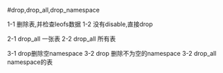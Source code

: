 #drop,drop_all,drop_namespace

1-1 删除表,并检查leofs数据
1-2 没有disable,直接drop

2-1 drop_all 一张表
2-2 drop_all 所有表

3-1 drop删除空namespace
3-2 drop 删除不为空的namespace
3-2 drop_all namespace的表

